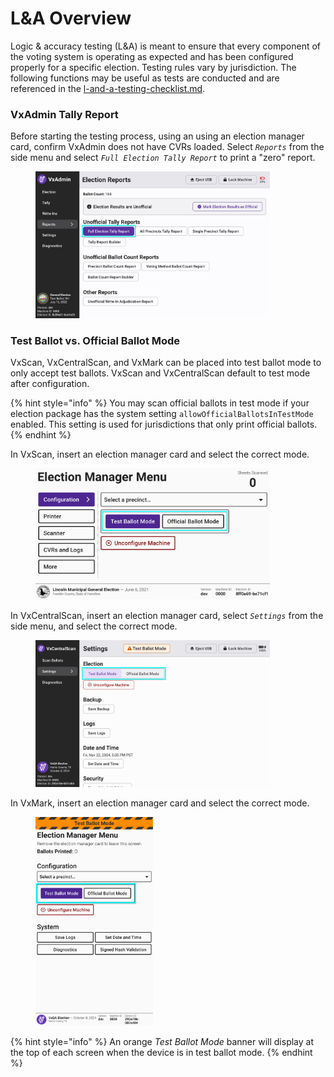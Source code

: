 # L\&A Overview

Logic & accuracy testing (L\&A) is meant to ensure that every component of the voting system is operating as expected and has been configured properly for a specific election. Testing rules vary by jurisdiction. The following functions may be useful as tests are conducted and are referenced in the [l-and-a-testing-checklist.md](l-and-a-testing-checklist.md "mention").

### VxAdmin Tally Report&#x20;

Before starting the testing process, using an using an election manager card, confirm VxAdmin does not have CVRs loaded. Select _`Reports`_ from the side menu and select _`Full Election Tally Report`_ to print a "zero" report.

<figure><img src="../.gitbook/assets/reports-screen-unofficial-highlighted.jpg" alt="" width="375"><figcaption></figcaption></figure>

### Test Ballot vs. Official Ballot Mode&#x20;

VxScan, VxCentralScan, and VxMark can be placed into test ballot mode to only accept test ballots. VxScan and VxCentralScan default to test mode after configuration.

{% hint style="info" %}
You may scan official ballots in test mode if your election package has the system setting `allowOfficialBallotsInTestMode` enabled. This setting is used for jurisdictions that only print official ballots.
{% endhint %}

In VxScan, insert an election manager card and select the correct mode.&#x20;

<figure><img src="../.gitbook/assets/election-manager-settings copy.png" alt="" width="375"><figcaption></figcaption></figure>

In VxCentralScan, insert an election manager card, select _`Settings`_ from the side menu, and select the correct mode.

<figure><img src="../.gitbook/assets/cs-settings-2 copy 4.png" alt="" width="375"><figcaption></figcaption></figure>

In VxMark, insert an election manager card and select the correct mode.

<figure><img src="../.gitbook/assets/mk-em-landing copy.png" alt="" width="188"><figcaption></figcaption></figure>

{% hint style="info" %}
An orange _Test Ballot Mode_ banner will display at the top of each screen when the device is in test ballot mode.&#x20;
{% endhint %}
